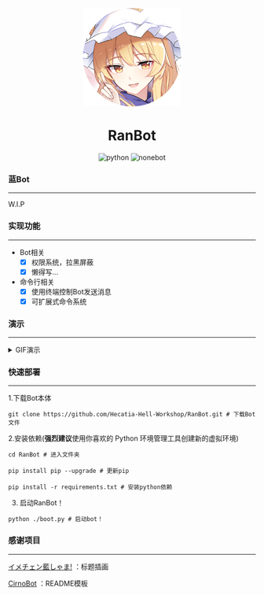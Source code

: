 <div align=center>
  <img width=200 src="doc/image/Avatar.png"  alt="image"/>
  <h1 align="center">RanBot</h1> 
</div>
<div align=center>
  <img src="https://img.shields.io/badge/python-3.8+-blue" alt="python">
  <img src="https://img.shields.io/badge/nonebot-2-red" alt="nonebot">
</div>




### 蓝Bot

---

W.I.P

### 实现功能

---

+ Bot相关
  + [x] 权限系统，拉黑屏蔽
  + [x] 懒得写...

+ 命令行相关
  + [x] 使用终端控制Bot发送消息
  + [x] 可扩展式命令系统 

### 演示

---

<details>
<summary>GIF演示</summary>

to do

</details>

### 快速部署

---
1.下载Bot本体

```shell
git clone https://github.com/Hecatia-Hell-Workshop/RanBot.git # 下载Bot文件
```
2.安装依赖(**强烈建议**使用你喜欢的 Python 环境管理工具创建新的虚拟环境)
```shell
cd RanBot # 进入文件夹

pip install pip --upgrade # 更新pip

pip install -r requirements.txt # 安装python依赖
```
3. 启动RanBot！
```shell
python ./boot.py # 启动bot！
```

### 感谢项目

---

[イメチェン藍しゃま!](https://www.pixiv.net/artworks/96478101) ：标题插画

[CirnoBot](https://github.com/summerkirakira/CirnoBot) ：README模板
